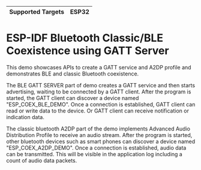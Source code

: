 | Supported Targets | ESP32 |
| ----------------- | ----- |

ESP-IDF Bluetooth Classic/BLE Coexistence using GATT Server
======================
This demo showcases APIs to create a GATT service and A2DP profile and demonstrates BLE and classic Bluetooth coexistence.

The BLE GATT SERVER part of demo creates a GATT service and then starts advertising, waiting to be connected by a GATT client. After the program is started, the GATT client can discover a device named "ESP_COEX_BLE_DEMO". Once a connection is established, GATT client can read or write data to the device. Or GATT client can receive notification or indication data. 

The classic bluetooth A2DP part of the demo implements Advanced Audio Distribution Profile to receive an audio stream. After the program is started, other bluetooth devices such as smart phones can discover a device named "ESP_COEX_A2DP_DEMO". Once a connection is established, audio data can be transmitted. This will be visible in the application log including a count of audio data packets.
